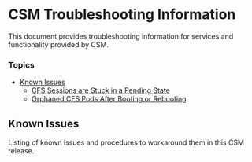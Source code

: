 # CSM Troubleshooting Information

This document provides troubleshooting information for services and functionality provided by CSM.

### Topics
 * [Known Issues](#known-issues)
    * [CFS Sessions are Stuck in a Pending State](known_issues/cfs_sessions_stuck_in_pending.md)
    * [Orphaned CFS Pods After Booting or Rebooting](known_issues/orphaned_cfs_pods.md)

<a name="known-issues"></a>

## Known Issues
Listing of known issues and procedures to workaround them in this CSM release.
